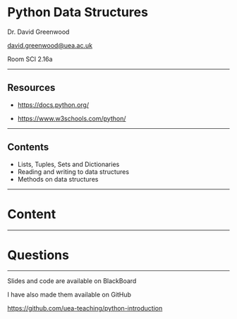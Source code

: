# Python Data Structures

Dr. David Greenwood

david.greenwood@uea.ac.uk

Room SCI 2.16a

---

## Resources

- https://docs.python.org/ 

- https://www.w3schools.com/python/

---

## Contents

- Lists, Tuples, Sets and Dictionaries
- Reading and writing to data structures
- Methods on data structures

---

# Content

---

# Questions

---

Slides and code are available on BlackBoard

I have also made them available on GitHub

https://github.com/uea-teaching/python-introduction
